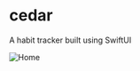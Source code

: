 # cedar
A habit tracker built using SwiftUI

![Home](https://github.com/pmick/cedar/raw/master/images/home.png)
